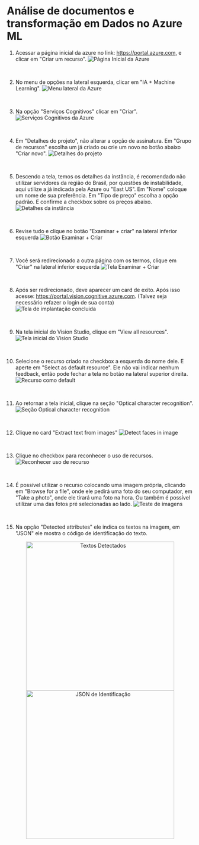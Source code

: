 # Análise de documentos e transformação em Dados no Azure ML

1. Acessar a página inicial da azure no link: https://portal.azure.com, e clicar em "Criar um recurso".
![Página Inicial da Azure](images/img-1.jpg)

<br>

2. No menu de opções na lateral esquerda, clicar em "IA + Machine Learning".
![Menu lateral da Azure](images/img-2.jpg)

<br>

3. Na opção "Serviços Cognitivos" clicar em "Criar".
![Serviços Cognitivos da Azure](images/img-3.jpg)

<br>

4. Em "Detalhes do projeto", não alterar a opção de assinatura. Em "Grupo de recursos" escolha um já criado ou crie um novo no botão abaixo "Criar novo".
![Detalhes do projeto](images/img-4.jpg)

<br>

5. Descendo a tela, temos os detalhes da instância, é recomendado não utilizar servidores da região do Brasil, por questões de instabilidade, aqui utilize a já indicada pela Azure ou "East US". Em "Nome" coloque um nome de sua preferência. Em "Tipo de preço" escolha a opção padrão. E confirme a checkbox sobre os preços abaixo.  
![Detalhes da instância](images/img-5.jpg)

<br>

6. Revise tudo e clique no botão "Examinar + criar" na lateral inferior esquerda
![Botão Examinar + Criar](images/img-6.jpg)

<br>

7. Você será redirecionado a outra página com os termos, clique em "Criar" na lateral inferior esquerda
![Tela Examinar + Criar](images/img-7.jpg)

<br>

8. Após ser redirecionado, deve aparecer um card de exito. Após isso acesse: https://portal.vision.cognitive.azure.com. (Talvez seja necessário refazer o login de sua conta)
![Tela de implantação concluida](images/img-8.jpg)

<br>

9. Na tela inicial do Vision Studio, clique em "View all resources".
![Tela inicial do Vision Studio](images/img-9.jpg)

<br>

10. Selecione o recurso criado na checkbox a esquerda do nome dele. E aperte em "Select as default resource". Ele não vai indicar nenhum feedback, então pode fechar a tela no botão na lateral superior direita.
![Recurso como default](images/img-10.jpg)

<br>

11. Ao retornar a tela inicial, clique na seção "Optical character recognition".
![Seção Optical character recognition](images/img-11.jpg)

<br>

12. Clique no card "Extract text from images"
![Detect faces in image](images/img-12.jpg)

<br>

13. Clique no checkbox para reconhecer o uso de recursos.
![Reconhecer uso de recurso](images/img-13.jpg)

<br>

14. É possível utilizar o recurso colocando uma imagem própria, clicando em "Browse for a file", onde ele pedirá uma foto do seu computador, em "Take a photo", onde ele tirará uma foto na hora. Ou também é possível utilizar uma das fotos pré selecionadas ao lado.
![Teste de imagens](images/img-14.jpg)

<br>

15. Na opção "Detected attributes" ele indica os textos na imagem, em "JSON" ele mostra o código de identificação do texto.
<p align="center">
 <img src="images/img-15.jpg" alt="Textos Detectados" width="400"/>
 <img src="images/img-16.jpg" alt="JSON de Identificação" width="400"/>
</p>
